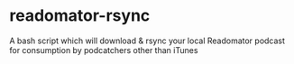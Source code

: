 readomator-rsync
================

A bash script which will download &amp; rsync your local Readomator podcast for consumption by podcatchers other than iTunes
